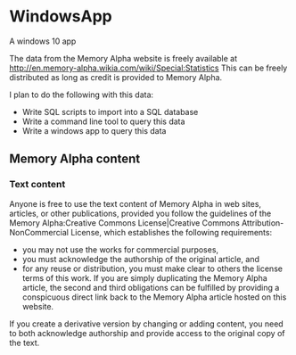 # WindowsApp
A windows 10 app

The data from the Memory Alpha website is freely available at http://en.memory-alpha.wikia.com/wiki/Special:Statistics
This can be freely distributed as long as credit is provided to Memory Alpha.

I plan to do the following with this data:
 * Write SQL scripts to import into a SQL database
 * Write a command line tool to query this data
 * Write a windows app to query this data

## Memory Alpha content ##
### Text content ###
Anyone is free to use the text content of Memory Alpha in web sites, articles, or other publications, provided you follow the guidelines of the Memory Alpha:Creative Commons License|Creative Commons Attribution-NonCommercial License, which establishes the following requirements:
 * you may not use the works for commercial purposes,
 * you must acknowledge the authorship of the original article, and 
 * for any reuse or distribution, you must make clear to others the license terms of this work.
If you are simply duplicating the Memory Alpha article, the second and third obligations can be fulfilled by providing a conspicuous direct link back to the Memory Alpha article hosted on this website.

If you create a derivative version by changing or adding content, you need to both acknowledge authorship and provide access to the original copy of the text.

